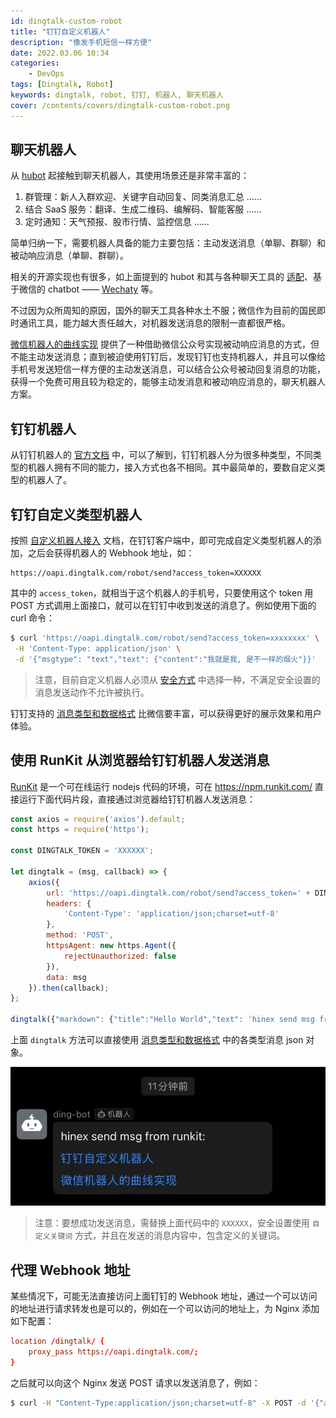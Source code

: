 ```yaml
---
id: dingtalk-custom-robot
title: "钉钉自定义机器人"
description: "像发手机短信一样方便"
date: 2022.03.06 10:34
categories:
    - DevOps
tags: [Dingtalk, Robot]
keywords: dingtalk, robot, 钉钉, 机器人, 聊天机器人
cover: /contents/covers/dingtalk-custom-robot.png
---
```


## 聊天机器人

从 [hubot](https://hubot.github.com/) 起接触到聊天机器人，其使用场景还是非常丰富的：

1. 群管理：新人入群欢迎、关键字自动回复、同类消息汇总 ……
2. 结合 SaaS 服务：翻译、生成二维码、编解码、智能客服 ……
3. 定时通知：天气预报、股市行情、监控信息 ……

简单归纳一下，需要机器人具备的能力主要包括：主动发送消息（单聊、群聊）和 被动响应消息（单聊、群聊）。

相关的开源实现也有很多，如上面提到的 hubot 和其与各种聊天工具的 [适配](https://hubot.github.com/docs/adapters/)、基于微信的 chatbot —— [Wechaty](https://wechaty.js.org/) 等。

不过因为众所周知的原因，国外的聊天工具各种水土不服；微信作为目前的国民即时通讯工具，能力越大责任越大，对机器发送消息的限制一直都很严格。

[微信机器人的曲线实现](https://alphahinex.github.io/2021/02/21/wechat-mp-services/) 提供了一种借助微信公众号实现被动响应消息的方式，但不能主动发送消息；直到被迫使用钉钉后，发现钉钉也支持机器人，并且可以像给手机号发送短信一样方便的主动发送消息，可以结合公众号被动回复消息的功能，获得一个免费可用且较为稳定的，能够主动发消息和被动响应消息的，聊天机器人方案。

## 钉钉机器人

从钉钉机器人的 [官方文档](https://open.dingtalk.com/document/robots/robot-overview) 中，可以了解到，钉钉机器人分为很多种类型，不同类型的机器人拥有不同的能力，接入方式也各不相同。其中最简单的，要数自定义类型的机器人了。

## 钉钉自定义类型机器人

按照 [自定义机器人接入](https://open.dingtalk.com/document/robots/custom-robot-access) 文档，在钉钉客户端中，即可完成自定义类型机器人的添加，之后会获得机器人的 Webhook 地址，如：

```text
https://oapi.dingtalk.com/robot/send?access_token=XXXXXX
```

其中的 `access_token`，就相当于这个机器人的手机号，只要使用这个 token 用 POST 方式调用上面接口，就可以在钉钉中收到发送的消息了。例如使用下面的 curl 命令：

```bash
$ curl 'https://oapi.dingtalk.com/robot/send?access_token=xxxxxxxx' \
 -H 'Content-Type: application/json' \
 -d '{"msgtype": "text","text": {"content":"我就是我, 是不一样的烟火"}}'
```

> 注意，目前自定义机器人必须从 [安全方式](https://open.dingtalk.com/document/robots/customize-robot-security-settings) 中选择一种，不满足安全设置的消息发送动作不允许被执行。

钉钉支持的 [消息类型和数据格式][msg-type] 比微信要丰富，可以获得更好的展示效果和用户体验。

## 使用 RunKit 从浏览器给钉钉机器人发送消息

[RunKit](https://runkit.com/) 是一个可在线运行 nodejs 代码的环境，可在 https://npm.runkit.com/ 直接运行下面代码片段，直接通过浏览器给钉钉机器人发送消息：

```js
const axios = require('axios').default;
const https = require('https');

const DINGTALK_TOKEN = 'XXXXXX';

let dingtalk = (msg, callback) => {
    axios({
        url: 'https://oapi.dingtalk.com/robot/send?access_token=' + DINGTALK_TOKEN,
        headers: {
            'Content-Type': 'application/json;charset=utf-8'
        },
        method: 'POST',
        httpsAgent: new https.Agent({
            rejectUnauthorized: false
        }),
        data: msg
    }).then(callback);
};

dingtalk({"markdown": {"title":"Hello World","text": 'hinex send msg from runkit:\n\n' + '[钉钉自定义机器人](https://alphahinex.github.io/2022/03/06/dingtalk-custom-robot/)\n\n[微信机器人的曲线实现](https://alphahinex.github.io/2021/02/21/wechat-mp-services/)'}, "msgtype": "markdown"});
```

上面 `dingtalk` 方法可以直接使用 [消息类型和数据格式][msg-type] 中的各类型消息 json 对象。

![ding-bot](/contents/covers/dingtalk-custom-robot.png)

> 注意：要想成功发送消息，需替换上面代码中的 `XXXXXX`，安全设置使用 `自定义关键词` 方式，并且在发送的消息内容中，包含定义的关键词。

## 代理 Webhook 地址

某些情况下，可能无法直接访问上面钉钉的 Webhook 地址，通过一个可以访问的地址进行请求转发也是可以的，例如在一个可以访问的地址上，为 Nginx 添加如下配置：

```nginx.conf
location /dingtalk/ {
    proxy_pass https://oapi.dingtalk.com/;
}
```

之后就可以向这个 Nginx 发送 POST 请求以发送消息了，例如：

```bash
$ curl -H "Content-Type:application/json;charset=utf-8" -X POST -d '{"at":{"isAtAll":false},"text":{"content":"我就是我, 是不一样的烟火"},"msgtype":"text"}' http://54.92.69.158/dingtalk/robot/send?access_token=XXXXXX
```

[msg-type]:https://open.dingtalk.com/document/robots/message-types-and-data-format